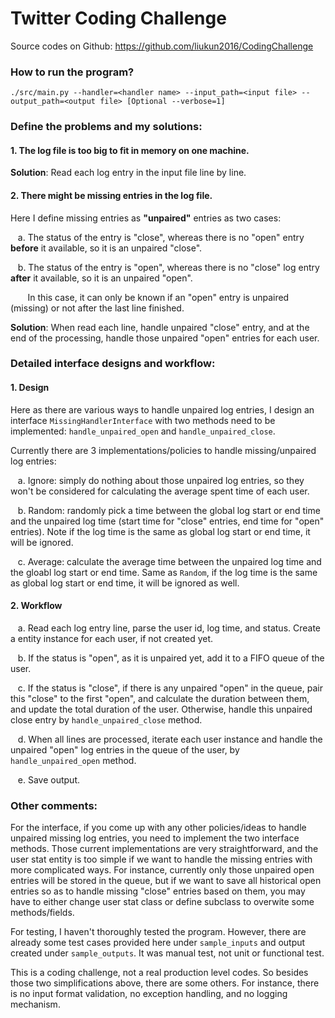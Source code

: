 # Twitter Coding Challenge

Source codes on Github: https://github.com/liukun2016/CodingChallenge

### How to run the program?

```
./src/main.py --handler=<handler name> --input_path=<input file> --output_path=<output file> [Optional --verbose=1]
```

### Define the problems and my solutions:

#### 1. The log file is too big to fit in memory on one machine.

<b>Solution</b>: Read each log entry in the input file line by line.

#### 2. There might be missing entries in the log file.
Here I define missing entries as <b>"unpaired"</b> entries as two cases:

&nbsp;&nbsp;
a. The status of the entry is "close", whereas there is no "open" entry <b>before</b> it available, so it is an unpaired "close".
 
&nbsp;&nbsp;
b. The status of the entry is "open", whereas there is no "close" log entry <b>after</b> it available, so it is an unpaired "open".

&nbsp;&nbsp;&nbsp;&nbsp;&nbsp;&nbsp;
In this case, it can only be known if an "open" entry is unpaired (missing) or not after the last line finished.  

<b>Solution</b>: When read each line, handle unpaired "close" entry, and at the end of the processing, handle those unpaired "open" entries for each user.


### Detailed interface designs and workflow:
 
#### 1. Design

Here as there are various ways to handle unpaired log entries, I design an interface `MissingHandlerInterface` with two methods need to be implemented: `handle_unpaired_open` and `handle_unpaired_close`.

Currently there are 3 implementations/policies to handle missing/unpaired log entries:

&nbsp;&nbsp;
a. Ignore: simply do nothing about those unpaired log entries, so they won't be considered for calculating the average spent time of each user.

&nbsp;&nbsp;
b. Random: randomly pick a time between the global log start or end time and the unpaired log time (start time for "close" entries, end time for "open" entries). Note if the log time is the same as global log start or end time, it will be ignored. 

&nbsp;&nbsp;
c. Average: calculate the average time between the unpaired log time and the gloabl log start or end time. Same as `Random`, if the log time is the same as global log start or end time, it will be ignored as well.
 
#### 2. Workflow

&nbsp;&nbsp;
a. Read each log entry line, parse the user id, log time, and status. Create a entity instance for each user, if not created yet.

&nbsp;&nbsp;
b. If the status is "open", as it is unpaired yet, add it to a FIFO queue of the user.

&nbsp;&nbsp;
c. If the status is "close", if there is any unpaired "open" in the queue, pair this "close" to the first "open", and calculate the duration between them, and update the total duration of the user. Otherwise, handle this unpaired close entry by `handle_unpaired_close` method.

&nbsp;&nbsp;
d. When all lines are processed, iterate each user instance and handle the unpaired "open" log entries in the queue of the user, by `handle_unpaired_open` method.

&nbsp;&nbsp;
e. Save output.

 
### Other comments:

For the interface, if you come up with any other policies/ideas to handle unpaired missing log entries, you need to implement the two interface methods. Those current implementations are very straightforward, and the user stat entity is too simple if we want to handle the missing entries with more complicated ways. For instance, currently only those unpaired open entries will be stored in the queue, but if we want to save all historical open entries so as to handle missing "close" entries based on them, you may have to either change user stat class or define subclass to overwite some methods/fields.


For testing, I haven't thoroughly tested the program. However, there are already some test cases provided here under `sample_inputs` and output created under `sample_outputs`. It was manual test, not unit or functional test.

This is a coding challenge, not a real production level codes. So besides those two simplifications above, there are some others. For instance, there is no input format validation, no exception handling, and no logging mechanism.
